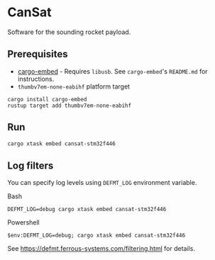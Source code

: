# CanSat
Software for the sounding rocket payload.

## Prerequisites
* [cargo-embed](https://github.com/probe-rs/cargo-embed) - Requires `libusb`. See `cargo-embed`'s `README.md` for instructions.
* `thumbv7em-none-eabihf` platform target
```
cargo install cargo-embed
rustup target add thumbv7em-none-eabihf
```

## Run
```bash
cargo xtask embed cansat-stm32f446
```

## Log filters
You can specify log levels using `DEFMT_LOG` environment variable.

Bash
```
DEFMT_LOG=debug cargo xtask embed cansat-stm32f446
```

Powershell
```
$env:DEFMT_LOG=debug; cargo xtask embed cansat-stm32f446
```
See https://defmt.ferrous-systems.com/filtering.html for details.
